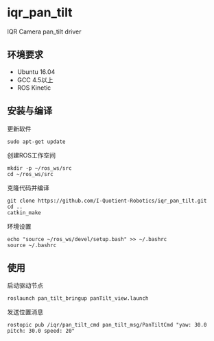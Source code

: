 # iqr_pan_tilt
IQR Camera pan_tilt driver

## 环境要求
- Ubuntu 16.04
- GCC 4.5以上
- ROS Kinetic


## 安装与编译
更新软件
```shell
sudo apt-get update
```
创建ROS工作空间
```shell
mkdir -p ~/ros_ws/src
cd ~/ros_ws/src
```
克隆代码并编译
```shell
git clone https://github.com/I-Quotient-Robotics/iqr_pan_tilt.git
cd ..
catkin_make
```
环境设置
```shell
echo "source ~/ros_ws/devel/setup.bash" >> ~/.bashrc
source ~/.bashrc
```

## 使用
启动驱动节点
```shell
roslaunch pan_tilt_bringup panTilt_view.launch
```
发送位置消息
```shell
rostopic pub /iqr/pan_tilt_cmd pan_tilt_msg/PanTiltCmd "yaw: 30.0 pitch: 30.0 speed: 20"
```
